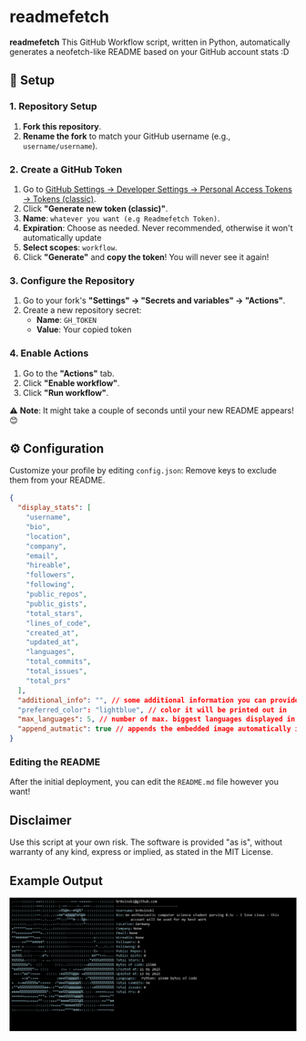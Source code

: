 <!--- START OF DELETION --->
# readmefetch

**readmefetch** This GitHub Workflow script, written in Python, automatically generates a neofetch-like README based on your GitHub account stats :D

## 🚀 Setup

### 1. Repository Setup
1. **Fork this repository**.
2. **Rename the fork** to match your GitHub username (e.g., `username/username`).

### 2. Create a GitHub Token
1. Go to [GitHub Settings → Developer Settings → Personal Access Tokens → Tokens (classic)](https://github.com/settings/tokens).
2. Click **"Generate new token (classic)"**.
3. **Name**: `whatever you want (e.g Readmefetch Token)`.
4. **Expiration**: Choose as needed. Never recommended, otherwise it won't automatically update
5. **Select scopes**: `workflow`.
6. Click **"Generate"** and **copy the token**! You will never see it again!

### 3. Configure the Repository
1. Go to your fork's **"Settings" → "Secrets and variables" → "Actions"**.
2. Create a new repository secret:
   - **Name**: `GH_TOKEN`
   - **Value**: Your copied token

### 4. Enable Actions
1. Go to the **"Actions"** tab.
2. Click **"Enable workflow"**.
3. Click **"Run workflow"**.

⚠️ **Note**: It might take a couple of seconds until your new README appears! 😊

## ⚙️ Configuration

Customize your profile by editing `config.json`:
Remove keys to exclude them from your README.

```json
{
  "display_stats": [
    "username",
    "bio",
    "location",
    "company",
    "email",
    "hireable",
    "followers",
    "following",
    "public_repos",
    "public_gists",
    "total_stars",
    "lines_of_code",
    "created_at",
    "updated_at",
    "languages",
    "total_commits",
    "total_issues",
    "total_prs"
  ],
  "additional_info": "", // some additional information you can provide :)
  "preferred_color": "lightblue", // color it will be printed out in
  "max_languages": 5, // number of max. biggest languages displayed in the fetch
  "append_autmatic": true // appends the embedded image automatically if not found in README 
}
```
### Editing the README

After the initial deployment, you can edit the `README.md` file however you want!

## Disclaimer

Use this script at your own risk. The software is provided "as is", without warranty of any kind, express or implied, as stated in the MIT License.

## Example Output

<!--- END OF DELETION --->

<div align='center'>
  <img src='out/fetch.png' alt='Github Fetch'>
</div>
